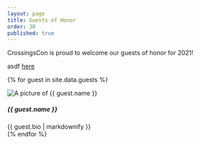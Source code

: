 ```yaml
---
layout: page
title: Guests of Honor
order: 30
published: true
---
```


CrossingsCon is proud to welcome our guests of honor for 2021!

 asdf <a href="{{ site.baseurl }}/pdfs/where_to_start_guests.pdf">here</a>

{% for guest in site.data.guests %}
<div class="row py-3">
  <div class="col-12 col-md-3">
    <img src="{{ site.baseurl }}/images/guests/{{ guest.image }}" alt="A picture of {{ guest.name }}">
  </div>
  <div class="col-12 col-md-9">
    <h5 class="mt-3 mt-md-0">{{ guest.name }}</h5>
    {{ guest.bio | markdownify }}
  </div>
</div>
{% endfor %}
